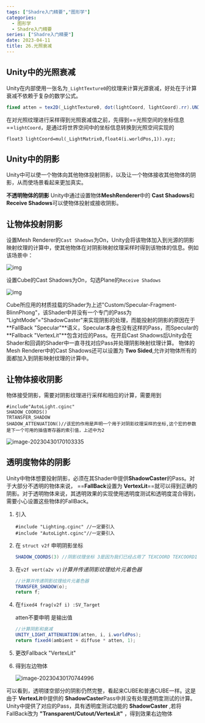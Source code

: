 ```yaml
---
tags: ["Shadre入门精要","图形学"]
categories:
  - 图形学
  - Shadre入门精要
series: ["Shadre入门精要"]
date: 2023-04-11
title: 26.光照衰减 
---
```

## **Unity中的光照衰减**

Unity在内部使用一张名为`_LightTexture0`的纹理来计算光源衰减，好处在于计算衰减不依赖于复杂的数学公式。

```cs
fixed atten = tex2D(_LightTexture0, dot(lightCoord, lightCoord).rr).UNITY_ATTEN_CHANNEL;   
```

在对光照纹理进行采样得到光照衰减值之前，先得到==光照空间的坐标信息==`lightCoord`，是通过将世界空间中的坐标信息转换到光照空间实现的

```text
float3 lightCoord=mul(_LightMatrix0,float4(i.worldPos,1)).xyz; 
```

## **Unity中的阴影**

Unity中可以使一个物体向其他物体投射阴影，以及让一个物体接收其他物体的阴影，从而使场景看起来更加真实。

**不透明物体的阴影**
Unity中通过设置物体**MeshRenderer**中的 **Cast Shadows**和 **Receive Shadows**可以使物体投射或接收阴影。

## **让物体投射阴影**

设置Mesh Renderer的`Cast Shadows`为On，Unity会将该物体加入到光源的阴影映射纹理的计算中，使其他物体在对阴影映射纹理采样时得到该物体的信息。例如该场景中：

![img](/images/posts/v2-eaa7fa651bae33d56120346de7b950e6_720w.webp)

设置Cube的Cast Shadows为On，勾选Plane的`Receive Shadows`

![img](/images/posts/v2-6e21e7febcde67d2cf34cafe88f8c0d7_720w.png)

Cube所应用的材质挂载的Shader为上述"Custom/Specular-Fragment-BlinnPhong"，该Shader中并没有一个专门的Pass为 “LightMode”="ShadowCaster"来实现阴影的处理，而能投射的阴影的原因在于 **FallBack "Specular"**语义，Specular本身也没有这样的Pass，而Specular的 **Fallback "VertexLit"**包含对应的Pass。在开启Cast Shadows后Unity会在Shader和回调的Shader中一直寻找对应Pass并处理阴影映射纹理计算。
物体的Mesh Renderer中的Cast Shadows还可以设置为 **Two Sided**,允许对物体所有的面都加入到阴影映射纹理的计算中。

## **让物体接收阴影**

物体接受阴影，需要对阴影纹理进行采样和相应的计算，需要用到

```
#include"AutoLight.cginc"
SHADOW_COORDS()
TRTANSFER_SHADOW
SHADOW_ATTENUATION()//该宏的作用是声明一个用于对阴影纹理采样的坐标,这个宏的参数是下一个可用的插值寄存器的索引值，上述中为2
```

![image-20230430170103335](/images/posts/image-20230430170103335.png)

## **透明度物体的阴影**

Unity中物体想要投射阴影，必须在其Shader中提供**ShadowCaster**的Pass。对于大部分不透明的物体来说， ==**FallBack**设置为 **VertexLit**==就可以得到正确的阴影。对于透明物体来说，其透明效果的实现使用透明度测试和透明度混合得到，需要小心设置这些物体的FallBack。

1. 引入

   ```传送\
   #include "Lighting.cginc" //一定要引入
   #include "AutoLight.cginc"//一定要引入
   ```

2. 在 `struct v2f` 申明阴影坐标

   ```cs
   SHADOW_COORDS(3) //阴影纹理坐标 3是因为我们已经占用了 TEXCOORD TEXCOORD1 TEXCOORD2 这意味阴影纹理坐标占用了 TEXCOORD4
   ```

3. 在`v2f vert(a2v v)`*计算并传递阴影纹理给片元着色器*

   ```cs
   //计算并传递阴影纹理给片元着色器
   TRANSFER_SHADOW(o);
   return f;
   ```

4. 在`fixed4 frag(v2f i) :SV_Target`

   atten不要申明 是输出值

   ```cs
   //计算阴影和衰减
   UNITY_LIGHT_ATTENUATION(atten, i, i.worldPos);
   return fixed4(ambient + diffuse * atten, 1);
   ```

5. 更改Fallback "VertexLit"

6. 得到左边物体

   ![image-20230430170744996](/images/posts/image-20230430170744996.png)

可以看到，透明镂空部分的阴影仍然完整，看起来CUBE和普通CUBE一样。这是由于 **VertexLit**中提供的 **ShadowCaster**Pass中并没有处理透明度测试的计算。
Unity中提供了对应的Pass，具有透明度测试功能的 **ShadowCaster** ,若将FallBack改为 **"Transparent/Cutout/VertexLit"** ，得到效果右边物体


